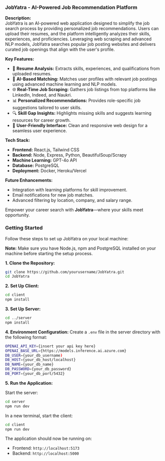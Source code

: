 ### **JobYatra - AI-Powered Job Recommendation Platform**  

**Description:**  
JobYatra is an AI-powered web application designed to simplify the job search process by providing personalized job recommendations. Users can upload their resumes, and the platform intelligently analyzes their skills, experiences, and proficiencies. Leveraging web scraping and advanced NLP models, JobYatra searches popular job posting websites and delivers curated job openings that align with the user's profile.  

**Key Features:**  
- 📄 **Resume Analysis:** Extracts skills, experiences, and qualifications from uploaded resumes.  
- 🤖 **AI-Based Matching:** Matches user profiles with relevant job postings using advanced machine learning and NLP models.  
- 🌐 **Real-Time Job Scraping:** Gathers job listings from top platforms like LinkedIn, Indeed, and Naukri.  
- 📊 **Personalized Recommendations:** Provides role-specific job suggestions tailored to user skills.  
- 🔍 **Skill Gap Insights:** Highlights missing skills and suggests learning resources for career growth.  
- 🚀 **User-Friendly Interface:** Clean and responsive web design for a seamless user experience.  

**Tech Stack:**  
- **Frontend:** React.js, Tailwind CSS  
- **Backend:** Node, Express, Python, BeautifulSoup/Scrapy  
- **Machine Learning:** GPT-4o API 
- **Database:** PostgreSQL  
- **Deployment:** Docker, Heroku/Vercel  

**Future Enhancements:**  
- Integration with learning platforms for skill improvement.  
- Email notifications for new job matches.  
- Advanced filtering by location, company, and salary range.  

Empower your career search with **JobYatra**—where your skills meet opportunity.

### **Getting Started**

Follow these steps to set up JobYatra on your local machine:

**Note:** Make sure you have Node.js, npm and PostgreSQL installed on your machine before starting the setup process.

**1. Clone the Repository:**
```bash
git clone https://github.com/yourusername/JobYatra.git
cd JobYatra
```

**2. Set Up Client:**
```bash
cd client
npm install
```

**3. Set Up Server:**
```bash
cd ../server
npm install
```

**4. Environment Configuration:**
Create a `.env` file in the server directory with the following format:
```bash
OPENAI_API_KEY={insert your api key here}
OPENAI_BASE_URL={https://models.inference.ai.azure.com}
DB_USER={your_db_username)
DB_HOST={your_db_host/localhost}
DB_NAME={your_db_name}
DB_PASSWORD={your_db_password}
DB_PORT={your_db_port/5432}
```

**5. Run the Application:**

Start the server:
```bash
cd server
npm run dev
```

In a new terminal, start the client:
```bash
cd client
npm run dev
```

The application should now be running on:
- Frontend: `http://localhost:5173`
- Backend: `http://localhost:5000`
